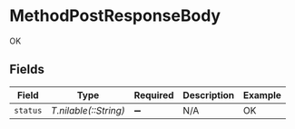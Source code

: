 # MethodPostResponseBody

OK


## Fields

| Field                 | Type                  | Required              | Description           | Example               |
| --------------------- | --------------------- | --------------------- | --------------------- | --------------------- |
| `status`              | *T.nilable(::String)* | :heavy_minus_sign:    | N/A                   | OK                    |